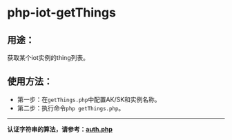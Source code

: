 # php-iot-getThings

## 用途：

获取某个iot实例的thing列表。

## 使用方法：

* 第一步：在`getThings.php`中配置AK/SK和实例名称。
* 第二步：执行命令`php getThings.php`。

---

**认证字符串的算法，请参考：[auth.php](../../authorization/auth.php)**